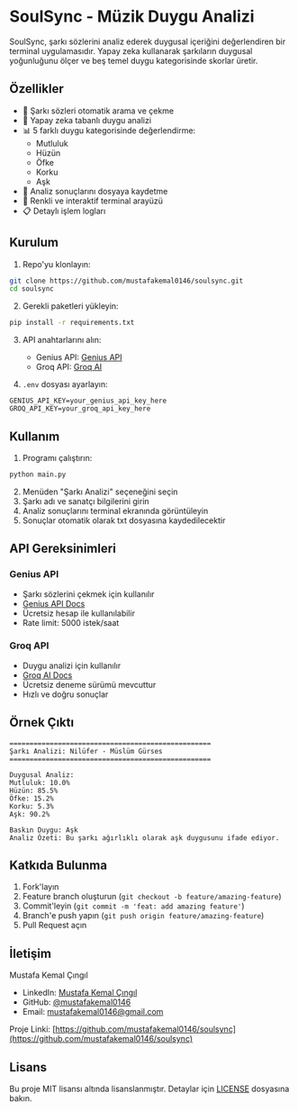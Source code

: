 # SoulSync - Müzik Duygu Analizi

SoulSync, şarkı sözlerini analiz ederek duygusal içeriğini değerlendiren bir terminal uygulamasıdır. Yapay zeka kullanarak şarkıların duygusal yoğunluğunu ölçer ve beş temel duygu kategorisinde skorlar üretir.

## Özellikler

- 🎵 Şarkı sözleri otomatik arama ve çekme
- 🤖 Yapay zeka tabanlı duygu analizi
- 📊 5 farklı duygu kategorisinde değerlendirme:
  - Mutluluk
  - Hüzün
  - Öfke
  - Korku
  - Aşk
- 📝 Analiz sonuçlarını dosyaya kaydetme
- 🎨 Renkli ve interaktif terminal arayüzü
- 📋 Detaylı işlem logları

## Kurulum

1. Repo'yu klonlayın:
```bash
git clone https://github.com/mustafakemal0146/soulsync.git
cd soulsync
```

2. Gerekli paketleri yükleyin:
```bash
pip install -r requirements.txt
```

3. API anahtarlarını alın:
   - Genius API: [Genius API](https://genius.com/api-clients)
   - Groq API: [Groq AI](https://groq.com)

4. `.env` dosyası ayarlayın:
```env
GENIUS_API_KEY=your_genius_api_key_here
GROQ_API_KEY=your_groq_api_key_here
```

## Kullanım

1. Programı çalıştırın:
```bash
python main.py
```

2. Menüden "Şarkı Analizi" seçeneğini seçin
3. Şarkı adı ve sanatçı bilgilerini girin
4. Analiz sonuçlarını terminal ekranında görüntüleyin
5. Sonuçlar otomatik olarak txt dosyasına kaydedilecektir

## API Gereksinimleri

### Genius API
- Şarkı sözlerini çekmek için kullanılır
- [Genius API Docs](https://docs.genius.com)
- Ücretsiz hesap ile kullanılabilir
- Rate limit: 5000 istek/saat

### Groq API
- Duygu analizi için kullanılır
- [Groq AI Docs](https://groq.com/docs)
- Ücretsiz deneme sürümü mevcuttur
- Hızlı ve doğru sonuçlar

## Örnek Çıktı

```
==================================================
Şarkı Analizi: Nilüfer - Müslüm Gürses
==================================================

Duygusal Analiz:
Mutluluk: 10.0%
Hüzün: 85.5%
Öfke: 15.2%
Korku: 5.3%
Aşk: 90.2%

Baskın Duygu: Aşk
Analiz Özeti: Bu şarkı ağırlıklı olarak aşk duygusunu ifade ediyor.
```

## Katkıda Bulunma

1. Fork'layın
2. Feature branch oluşturun (`git checkout -b feature/amazing-feature`)
3. Commit'leyin (`git commit -m 'feat: add amazing feature'`)
4. Branch'e push yapın (`git push origin feature/amazing-feature`)
5. Pull Request açın

## İletişim

Mustafa Kemal Çıngıl

- LinkedIn: [Mustafa Kemal Çıngıl](https://www.linkedin.com/in/mustafakemalcingil/)
- GitHub: [@mustafakemal0146](https://github.com/mustafakemal0146)
- Email: mustafakemal0146@gmail.com

Proje Linki: [https://github.com/mustafakemal0146/soulsync](https://github.com/mustafakemal0146/soulsync)

## Lisans

Bu proje MIT lisansı altında lisanslanmıştır. Detaylar için [LICENSE](LICENSE) dosyasına bakın.
